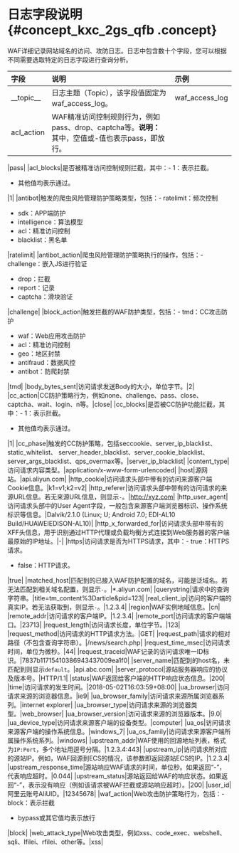 # 日志字段说明 {#concept_kxc_2gs_qfb .concept}

WAF详细记录网站域名的访问、攻防日志。日志中包含数十个字段，您可以根据不同需要选取特定的日志字段进行查询分析。

|字段|说明|示例|
|:-|:-|:-|
|\_\_topic\_\_|日志主题（Topic），该字段值固定为waf\_access\_log。|waf\_access\_log|
|acl\_action|WAF精准访问控制规则行为，例如pass、drop、captcha等。**说明：** 其中，空值或-值也表示pass，即放行。

|pass|
|acl\_blocks|是否被精准访问控制规则拦截，其中：-   1：表示拦截。
-   其他值均表示通过。

|1|
|antibot|触发的爬虫风险管理防护策略类型，包括：-   ratelimit：频次控制
-   sdk：APP端防护
-   intelligence：算法模型
-   acl：精准访问控制
-   blacklist：黑名单

|ratelimit|
|antibot\_action|爬虫风险管理防护策略执行的操作，包括：-   challenge：嵌入JS进行验证
-   drop：拦截
-   report：记录
-   captcha：滑块验证

|challenge|
|block\_action|触发拦截的WAF防护类型，包括：-   tmd：CC攻击防护
-   waf：Web应用攻击防护
-   acl：精准访问控制
-   geo：地区封禁
-   antifraud：数据风控
-   antibot：防爬封禁

|tmd|
|body\_bytes\_sent|访问请求发送Body的大小，单位字节。|2|
|cc\_action|CC防护策略行为，例如none、challenge、pass、close、captcha、wait、login、n等。|close|
|cc\_blocks|是否被CC防护功能拦截，其中：-   1：表示拦截。
-   其他值均表示通过。

|1|
|cc\_phase|触发的CC防护策略，包括seccookie、server\_ip\_blacklist、static\_whitelist、 server\_header\_blacklist、server\_cookie\_blacklist、server\_args\_blacklist、qps\_overmax等。|server\_ip\_blacklist|
|content\_type|访问请求内容类型。|application/x-www-form-urlencoded|
|host|源网站。|api.aliyun.com|
|http\_cookie|访问请求头部中带有的访问来源客户端Cookie信息。|k1=v1;k2=v2|
|http\_referer|访问请求头部中带有的访问请求的来源URL信息。若无来源URL信息，则显示`-`。|http://xyz.com|
|http\_user\_agent|访问请求头部中的User Agent字段，一般包含来源客户端浏览器标识、操作系统标识等信息。|Dalvik/2.1.0 \(Linux; U; Android 7.0; EDI-AL10 Build/HUAWEIEDISON-AL10\)|
|http\_x\_forwarded\_for|访问请求头部中带有的XFF头信息，用于识别通过HTTP代理或负载均衡方式连接到Web服务器的客户端最原始的IP地址。|-|
|https|访问请求是否为HTTPS请求，其中：-   true：HTTPS请求。
-   false：HTTP请求。

|true|
|matched\_host|匹配到的已接入WAF防护配置的域名，可能是泛域名。若无法匹配到相关域名配置，则显示`-`。|\*.aliyun.com|
|querystring|请求中的查询字符串。|title=tm\_content%3Darticle&pid=123|
|real\_client\_ip|访问的客户端的真实IP。若无法获取到，则显示`-`。|1.2.3.4|
|region|WAF实例地域信息。|cn|
|remote\_addr|访问请求的客户端IP。|1.2.3.4|
|remote\_port|访问请求的客户端端口。|23713|
|request\_length|访问请求长度，单位字节。|123|
|request\_method|访问请求的HTTP请求方法。|GET|
|request\_path|请求的相对路径（不包含查询字符串）。|/news/search.php|
|request\_time\_msec|访问请求时间，单位为微秒。|44|
|request\_traceid|WAF记录的访问请求唯一ID标识。|7837b11715410386943437009ea1f0|
|server\_name|匹配到的host名，未匹配到则显示`default`。|api.abc.com|
|server\_protocol|源站服务器响应的协议及版本号。|HTTP/1.1|
|status|WAF返回给客户端的HTTP响应状态信息。|200|
|time|访问请求的发生时间。|2018-05-02T16:03:59+08:00|
|ua\_browser|访问请求来源的浏览器信息。|ie9|
|ua\_browser\_family|访问请求来源所属浏览器系列。|internet explorer|
|ua\_browser\_type|访问请求来源的浏览器类型。|web\_browser|
|ua\_browser\_version|访问请求来源的浏览器版本。|9.0|
|ua\_device\_type|访问请求来源客户端的设备类型。|computer|
|ua\_os|访问请求来源客户端的操作系统信息。|windows\_7|
|ua\_os\_family|访问请求来源客户端所属操作系统系列。|windows|
|upstream\_addr|WAF使用的回源地址列表，格式为`IP:Port`，多个地址用逗号分隔。|1.2.3.4:443|
|upstream\_ip|访问请求所对应的源站IP。例如，WAF回源到ECS的情况，该参数即返回源站ECS的IP。|1.2.3.4|
|upstream\_response\_time|源站响应WAF请求的时间，单位秒。如果返回“-”，代表响应超时。|0.044|
|upstream\_status|源站返回给WAF的响应状态。如果返回“-”，表示没有响应（例如该请求被WAF拦截或源站响应超时）。|200|
|user\_id|阿里云账号AliUID。|12345678|
|waf\_action|Web攻击防护策略行为，包括：-   block：表示拦截
-   bypass或其它值均表示放行

|block|
|web\_attack\_type|Web攻击类型，例如xss、code\_exec、webshell、sqli、lfilei、rfilei、other等。|xss|

